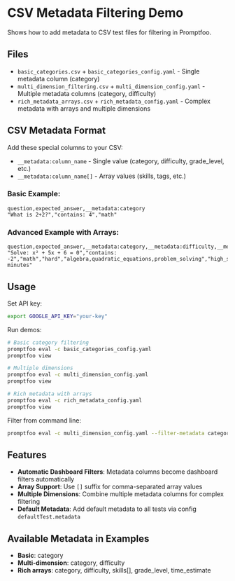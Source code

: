# CSV Metadata Filtering Demo

Shows how to add metadata to CSV test files for filtering in Promptfoo.

## Files

- `basic_categories.csv` + `basic_categories_config.yaml` - Single metadata column (category)
- `multi_dimension_filtering.csv` + `multi_dimension_config.yaml` - Multiple metadata columns (category, difficulty)
- `rich_metadata_arrays.csv` + `rich_metadata_config.yaml` - Complex metadata with arrays and multiple dimensions

## CSV Metadata Format

Add these special columns to your CSV:

- `__metadata:column_name` - Single value (category, difficulty, grade_level, etc.)
- `__metadata:column_name[]` - Array values (skills, tags, etc.)

### Basic Example:

```csv
question,expected_answer,__metadata:category
"What is 2+2?","contains: 4","math"
```

### Advanced Example with Arrays:

```csv
question,expected_answer,__metadata:category,__metadata:difficulty,__metadata:skills[],__metadata:grade_level,__metadata:time_estimate
"Solve: x² + 5x + 6 = 0","contains: -2","math","hard","algebra,quadratic_equations,problem_solving","high_school","5 minutes"
```

## Usage

Set API key:

```bash
export GOOGLE_API_KEY="your-key"
```

Run demos:

```bash
# Basic category filtering
promptfoo eval -c basic_categories_config.yaml
promptfoo view

# Multiple dimensions
promptfoo eval -c multi_dimension_config.yaml
promptfoo view

# Rich metadata with arrays
promptfoo eval -c rich_metadata_config.yaml
promptfoo view
```

Filter from command line:

```bash
promptfoo eval -c multi_dimension_config.yaml --filter-metadata category=science difficulty=hard
```

## Features

- **Automatic Dashboard Filters**: Metadata columns become dashboard filters automatically
- **Array Support**: Use `[]` suffix for comma-separated array values
- **Multiple Dimensions**: Combine multiple metadata columns for complex filtering
- **Default Metadata**: Add default metadata to all tests via config `defaultTest.metadata`

## Available Metadata in Examples

- **Basic**: category
- **Multi-dimension**: category, difficulty
- **Rich arrays**: category, difficulty, skills[], grade_level, time_estimate
